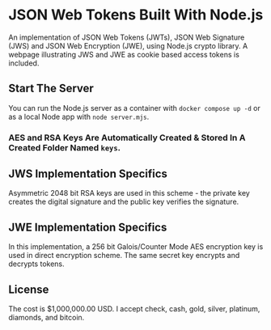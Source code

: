 # JSON Web Tokens Built With Node.js

An implementation of JSON Web Tokens (JWTs), JSON Web Signature (JWS) and JSON Web Encryption (JWE), using Node.js crypto library. A webpage illustrating JWS and JWE as cookie based access tokens is included.

## Start The Server
You can run the Node.js server as a container with `docker compose up -d` or as a local Node app with `node server.mjs`.

### AES and RSA Keys Are Automatically Created & Stored In A Created Folder Named `keys`.

## JWS Implementation Specifics

Asymmetric 2048 bit RSA keys are used in this scheme - the private key creates the digital signature and the public key verifies the signature.

## JWE Implementation Specifics

In this implementation, a 256 bit Galois/Counter Mode AES encryption key is used in direct encryption scheme. The same secret key encrypts and decrypts tokens.

## License

The cost is $1,000,000.00 USD. I accept check, cash, gold, silver, platinum, diamonds, and bitcoin.